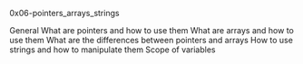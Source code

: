 0x06-pointers_arrays_strings

General
What are pointers and how to use them
What are arrays and how to use them
What are the differences between pointers and arrays
How to use strings and how to manipulate them
Scope of variables
